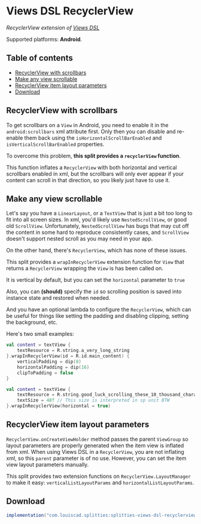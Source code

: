 # Views DSL RecyclerView

*RecyclerView extension of [Views DSL](../views-dsl)*

Supported platforms: **Android**.

## Table of contents

* [RecyclerView with scrollbars](#recyclerview-with-scrollbars)
* [Make any view scrollable](#make-any-view-scrollable)
* [RecyclerView item layout parameters](#recyclerview-item-layout-parameters)
* [Download](#download)

## RecyclerView with scrollbars

To get scrollbars on a `View` in Android, you need to enable it in the
`android:scrollbars` xml attribute first. Only then you can disable and
re-enable them back using the `isHorizontalScrollBarEnabled` and
`isVerticalScrollBarEnabled` properties.

To overcome this problem, **this split provides a `recyclerView` function**.

This function inflates a `RecyclerView` with both horizontal and vertical
scrollbars enabled in xml, but the scrollbars will only ever appear if your
content can scroll in that direction, so you likely just have to use it.

## Make any view scrollable

Let's say you have a `LinearLayout`, or a `TextView` that is just a bit too
long to fit into all screen sizes. In xml, you'd likely use `NestedScrollView`,
or good old `ScrollView`. Unfortunately, `NestedScrollView` has bugs that may
cut off the content in some hard to reproduce consistently cases, and
`ScrollView` doesn't support nested scroll as you may need in your app.

On the other hand, there's `RecyclerView`, which has none of these issues.

This split provides a `wrapInRecyclerView` extension function for `View`
that returns a `RecyclerView` wrapping the `View` is has been called on.

It is vertical by default, but you can set the `horizontal` parameter to
`true`

Also, you can **(should)** specify the `id` so scrolling position is saved
into instance state and restored when needed.

And you have an optional lambda to configure the `RecyclerView`, which
can be useful for things like setting the padding and disabling clipping,
setting the background, etc.

Here's two small examples:

```kotlin
val content = textView {
    textResource = R.string.a_very_long_string
}.wrapInRecyclerView(id = R.id.main_content) {
    verticalPadding = dip(8)
    horizontalPadding = dip(16)
    clipToPadding = false
}
```

```kotlin
val content = textView {
    textResource = R.string.good_luck_scrolling_these_10_thousand_characters
    textSize = 48f // This size is interpreted in sp unit BTW
}.wrapInRecyclerView(horizontal = true)
```

## RecyclerView item layout parameters

`RecyclerView.onCreateViewHolder` method passes the parent `ViewGroup` so
layout parameters are properly generated when the item view is inflated from
xml. When using Views DSL in a `RecyclerView`, you are not inflating xml, so
this `parent` parameter is of no use. However, you can set the item view
layout parameters manually.

This split provides two extension functions on `RecyclerView.LayoutManager`
to make it easy: `verticalListLayoutParams` and `horizontalListLayoutParams`.

## Download

```groovy
implementation("com.louiscad.splitties:splitties-views-dsl-recyclerview:$splitties_version")
```
